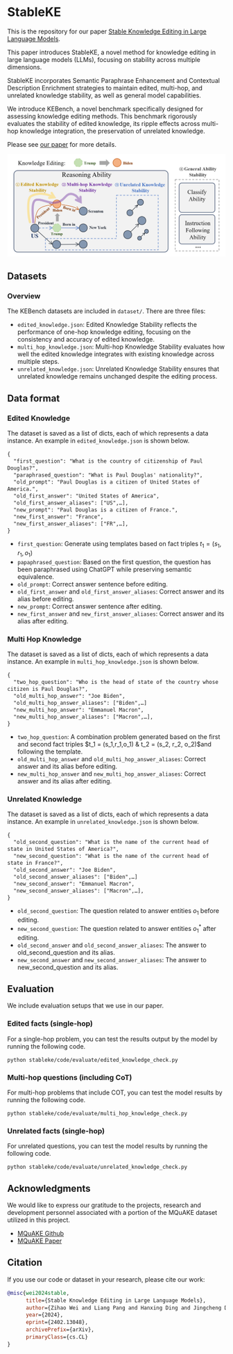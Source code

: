 # StableKE

This is the repository for our paper [Stable Knowledge Editing in Large Language Models](https://arxiv.org/abs/2402.13048).

This paper introduces StableKE, a novel method for knowledge editing in large language models (LLMs), focusing on stability across multiple dimensions. 

StableKE incorporates Semantic Paraphrase Enhancement and Contextual Description Enrichment strategies to maintain edited, multi-hop, and unrelated knowledge stability, as well as general model capabilities. 

We introduce KEBench, a novel benchmark specifically designed for assessing knowledge editing methods. This benchmark rigorously evaluates the stability of edited knowledge, its ripple effects across multi-hop knowledge integration, the preservation of unrelated knowledge.

Please see [our paper](https://arxiv.org/pdf/2402.13048.pdf) for more details.

<img src="./figs/four_aspect_stability.png" width="600">

## Datasets

### Overview 
The KEBench datasets are included in `dataset/`. There are three files:
* `edited_knowledge.json`: Edited Knowledge Stability reflects the performance of one-hop knowledge editing, focusing on the consistency and accuracy of edited knowledge.
* `multi_hop_knowledge.json`: Multi-hop Knowledge Stability evaluates how well the edited knowledge integrates with existing knowledge across multiple steps.
* `unrelated_knowledge.json`: Unrelated Knowledge Stability ensures that unrelated knowledge remains unchanged despite the editing process.

## Data format

### Edited Knowledge
The dataset is saved as a list of dicts, each of which represents a data instance. An example in `edited_knowledge.json` is shown below.

```
{
  "first_question": "What is the country of citizenship of Paul Douglas?",
  "paraphrased_question": "What is Paul Douglas' nationality?",
  "old_prompt": "Paul Douglas is a citizen of United States of America.",
  "old_first_answer": "United States of America",
  "old_first_answer_aliases": ["US",…],
  "new_prompt": "Paul Douglas is a citizen of France.",
  "new_first_answer": "France",
  "new_first_answer_aliases": ["FR",…],
}
```
* `first_question`:  Generate using templates based on fact triples $t_1 = (s_1,r_1,o_1)$
* `papaphrased_question`: Based on the first question, the question has been paraphrased using ChatGPT while preserving semantic equivalence.
* `old_prompt`: Correct answer sentence before editing.
* `old_first_answer` and `old_first_answer_aliases`: Correct answer and its alias before editing.
* `new_prompt`: Correct answer sentence after editing.
* `new_first_answer` and `new_first_answer_aliases`: Correct answer and its alias after editing.

###  Multi Hop Knowledge
The dataset is saved as a list of dicts, each of which represents a data instance. An example in `multi_hop_knowledge.json` is shown below.

```
{
  "two_hop_question": "Who is the head of state of the country whose citizen is Paul Douglas?",
  "old_multi_hop_answer": "Joe Biden",
  "old_multi_hop_answer_aliases": ["Biden",…]
  "new_multi_hop_answer": "Emmanuel Macron",
  "new_multi_hop_answer_aliases": ["Macron",…],
}
```
* `two_hop_question`: A combination problem generated based on the first and second fact triples $t_1 = (s_1,r_1,o_1) & t_2 = (s_2, r_2, o_2)$and following the template.
* `old_multi_hop_answer` and `old_multi_hop_answer_aliases`: Correct answer and its alias before editing.
* `new_multi_hop_answer` and `new_multi_hop_answer_aliases`: Correct answer and its alias after editing.

###  Unrelated Knowledge
The dataset is saved as a list of dicts, each of which represents a data instance. An example in `unrelated_knowledge.json` is shown below.

```
{
  "old_second_question": "What is the name of the current head of state in United States of America?",
  "new_second_question": "What is the name of the current head of state in France?",
  "old_second_answer": "Joe Biden",
  "old_second_answer_aliases": ["Biden",…]
  "new_second_answer": "Emmanuel Macron",
  "new_second_answer_aliases": ["Macron",…],
}
```
* `old_second_question`: The question related to answer entities $o_1$ before editing.
* `new_second_question`: The question related to answer entities $o_1^*$ after editing.
* `old_second_answer` and `old_second_answer_aliases`: The answer to old_second_question and its alias.
* `new_second_answer` and `new_second_answer_aliases`: The answer to new_second_question and its alias.


## Evaluation


We include evaluation setups that we use in our paper.

### Edited facts (single-hop)
For a single-hop problem, you can test the results output by the model by running the following code.
```
python stableke/code/evaluate/edited_knowledge_check.py
```
### Multi-hop questions (including CoT)
For multi-hop problems that include COT, you can test the model results by running the following code.
```
python stableke/code/evaluate/multi_hop_knowledge_check.py
```
### Unrelated facts (single-hop)
For unrelated questions, you can test the model results by running the following code.
```
python stableke/code/evaluate/unrelated_knowledge_check.py
```
## Acknowledgments
We would like to express our gratitude to the projects, research and development personnel associated with a portion of the MQuAKE dataset utilized in this project.
- [MQuAKE Github](https://github.com/princeton-nlp/MQuAKE)
- [MQuAKE Paper](https://arxiv.org/abs/2305.14795)

## Citation
If you use our code or dataset in your research, please cite our work:


```bibtex
@misc{wei2024stable,
      title={Stable Knowledge Editing in Large Language Models}, 
      author={Zihao Wei and Liang Pang and Hanxing Ding and Jingcheng Deng and Huawei Shen and Xueqi Cheng},
      year={2024},
      eprint={2402.13048},
      archivePrefix={arXiv},
      primaryClass={cs.CL}
}
```
